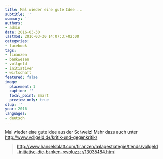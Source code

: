 ```yaml
---
title: Mal wieder eine gute Idee ...
subtitle: ''
summary: ''
authors:
- admin
date: 2016-03-30
lastmod: 2016-03-30 14:07:37+02:00
categories:
- facebook
tags:
- finanzen
- bankwesen
- vollgeld
- initiativen
- wirtschaft
featured: false
image:
  placement: 1
  caption: ''
  focal_point: Smart
  preview_only: true
slug: ''
year: 2016
languages:
- deutsch
---
```


Mal wieder eine gute Idee aus der Schweiz! Mehr dazu auch unter 
http://www.vollgeld.de/kritik-und-gegenkritik/﻿
> http://www.handelsblatt.com/finanzen/anlagestrategie/trends/vollgeld-initiative-die-banken-revoluzzer/13035484.html